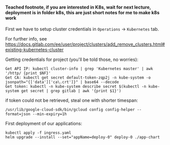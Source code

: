 #### Teached footnote, if you are interested in K8s, wait for next lecture, deployment is in folder k8s, this are just short notes for me to make k8s work

First we have to setup cluster credentials in `Operations` -> `Kubernetes` tab.

For further info, see https://docs.gitlab.com/ee/user/project/clusters/add_remove_clusters.html#existing-kubernetes-cluster

Getting credentials for project (you'll be told those, no worries):
```
Get API IP: kubectl cluster-info | grep 'Kubernetes master' | awk '/http/ {print $NF}'
Get CA: kubectl get secret default-token-zqp2j -n kube-system -o jsonpath="{['data']['ca\.crt']}" | base64 --decode
Get token: kubectl -n kube-system describe secret $(kubectl -n kube-system get secret | grep gitlab | awk '{print $1}')
```

if token could not be retrieved, steal one with shorter timespan:
```
/usr/lib/google-cloud-sdk/bin/gcloud config config-helper --format=json --min-expiry=1h
```

First deployment of our applications:

```
kubectl apply -f ingress.yaml
helm upgrade --install --set="appName=deploy-0" deploy-0 ./app-chart
```
